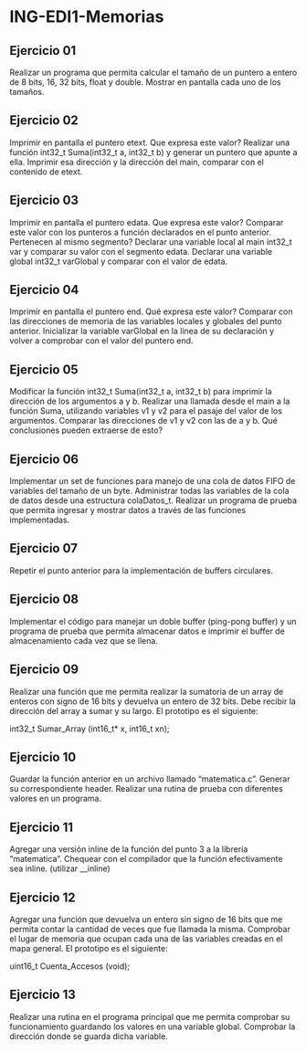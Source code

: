 # ING-EDI1-Memorias

## Ejercicio 01 
Realizar un programa que permita calcular el tamaño de un puntero a entero de 8 bits,
16, 32 bits, float y double. Mostrar en pantalla cada uno de los tamaños.
## Ejercicio 02
Imprimir en pantalla el puntero etext. Que expresa este valor? Realizar una función
int32_t Suma(int32_t a, int32_t b) y generar un puntero que apunte a ella. Imprimir esa
dirección y la dirección del main, comparar con el contenido de etext.

## Ejercicio 03
Imprimir en pantalla el puntero edata. Que expresa este valor? Comparar este valor con
los punteros a función declarados en el punto anterior. Pertenecen al mismo segmento?
Declarar una variable local al main int32_t var y comparar su valor con el segmento
edata. Declarar una variable global int32_t varGlobal y comparar con el valor de edata.

## Ejercicio 04
Imprimir en pantalla el puntero end. Qué expresa este valor? Comparar con las
direcciones de memoria de las variables locales y globales del punto anterior. Inicializar
la variable varGlobal en la línea de su declaración y volver a comprobar con el valor del
puntero end.

## Ejercicio 05
Modificar la función int32_t Suma(int32_t a, int32_t b) para imprimir la dirección de los
argumentos a y b. Realizar una llamada desde el main a la función Suma, utilizando
variables v1 y v2 para el pasaje del valor de los argumentos. Comparar las direcciones
de v1 y v2 con las de a y b. Qué conclusiones pueden extraerse de esto?

## Ejercicio 06
Implementar un set de funciones para manejo de una cola de datos FIFO de variables
del tamaño de un byte. Administrar todas las variables de la cola de datos desde una
estructura colaDatos_t. Realizar un programa de prueba que permita ingresar y mostrar
datos a través de las funciones implementadas.

## Ejercicio 07
Repetir el punto anterior para la implementación de buffers circulares.

## Ejercicio 08
Implementar el código para manejar un doble buffer (ping-pong buffer) y un programa
de prueba que permita almacenar datos e imprimir el buffer de almacenamiento cada
vez que se llena.

## Ejercicio 09
Realizar una función que me permita realizar la sumatoria de un array de enteros con
signo de 16 bits y devuelva un entero de 32 bits. Debe recibir la dirección del array a
sumar y su largo. El prototipo es el siguiente:

int32_t Sumar_Array (int16_t* x, int16_t xn);

## Ejercicio 10
Guardar la función anterior en un archivo llamado “matematica.c”. Generar su
correspondiente header. Realizar una rutina de prueba con diferentes valores en un
programa.

## Ejercicio 11
Agregar una versión inline de la función del punto 3 a la librería “matematica”. Chequear
con el compilador que la función efectivamente sea inline. (utilizar __inline)

## Ejercicio 12
Agregar una función que devuelva un entero sin signo de 16 bits que me permita contar
la cantidad de veces que fue llamada la misma. Comprobar el lugar de memoria que
ocupan cada una de las variables creadas en el mapa general. El prototipo es el
siguiente:

uint16_t Cuenta_Accesos (void);

## Ejercicio 13
Realizar una rutina en el programa principal que me permita comprobar su
funcionamiento guardando los valores en una variable global. Comprobar la dirección
donde se guarda dicha variable.
